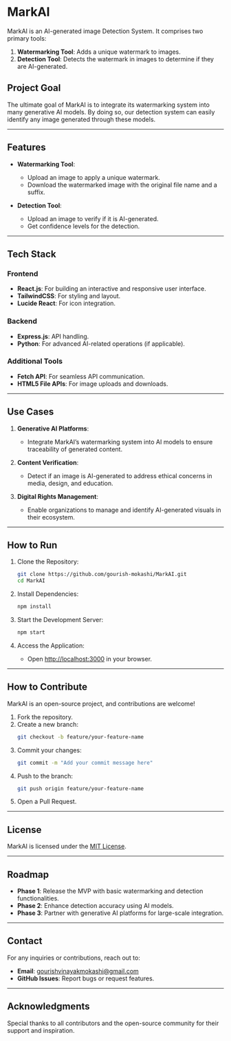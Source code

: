 # MarkAI

MarkAI is an AI-generated image Detection System. It comprises two primary tools:

1. **Watermarking Tool**: Adds a unique watermark to images.
2. **Detection Tool**: Detects the watermark in images to determine if they are AI-generated.

## Project Goal
The ultimate goal of MarkAI is to integrate its watermarking system into many generative AI models. By doing so, our detection system can easily identify any image generated through these models.

---

## Features
- **Watermarking Tool**:
  - Upload an image to apply a unique watermark.
  - Download the watermarked image with the original file name and a suffix.

- **Detection Tool**:
  - Upload an image to verify if it is AI-generated.
  - Get confidence levels for the detection.

---

## Tech Stack

### Frontend
- **React.js**: For building an interactive and responsive user interface.
- **TailwindCSS**: For styling and layout.
- **Lucide React**: For icon integration.

### Backend
- **Express.js**: API handling.
- **Python**: For advanced AI-related operations (if applicable).

### Additional Tools
- **Fetch API**: For seamless API communication.
- **HTML5 File APIs**: For image uploads and downloads.

---

## Use Cases

1. **Generative AI Platforms**:
   - Integrate MarkAI’s watermarking system into AI models to ensure traceability of generated content.

2. **Content Verification**:
   - Detect if an image is AI-generated to address ethical concerns in media, design, and education.

3. **Digital Rights Management**:
   - Enable organizations to manage and identify AI-generated visuals in their ecosystem.

---

## How to Run

1. Clone the Repository:
   ```bash
   git clone https://github.com/gourish-mokashi/MarkAI.git
   cd MarkAI
   ```

2. Install Dependencies:
   ```bash
   npm install
   ```

3. Start the Development Server:
   ```bash
   npm start
   ```

4. Access the Application:
   - Open [http://localhost:3000](http://localhost:3000) in your browser.

---

## How to Contribute

MarkAI is an open-source project, and contributions are welcome!

1. Fork the repository.
2. Create a new branch:
   ```bash
   git checkout -b feature/your-feature-name
   ```
3. Commit your changes:
   ```bash
   git commit -m "Add your commit message here"
   ```
4. Push to the branch:
   ```bash
   git push origin feature/your-feature-name
   ```
5. Open a Pull Request.

---

## License

MarkAI is licensed under the [MIT License](LICENSE).

---

## Roadmap

- **Phase 1**: Release the MVP with basic watermarking and detection functionalities.
- **Phase 2**: Enhance detection accuracy using AI models.
- **Phase 3**: Partner with generative AI platforms for large-scale integration.

---

## Contact

For any inquiries or contributions, reach out to:
- **Email**: gourishvinayakmokashi@gmail.com
- **GitHub Issues**: Report bugs or request features.

---

## Acknowledgments

Special thanks to all contributors and the open-source community for their support and inspiration.

